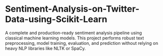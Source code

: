 # Sentiment-Analysis-on-Twitter-Data-using-Scikit-Learn
A complete and production-ready sentiment analysis pipeline using classical machine learning models. This project performs robust text preprocessing, model training, evaluation, and prediction without relying on heavy NLP libraries like NLTK or SpaCy.
